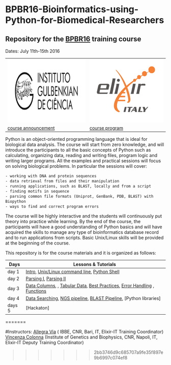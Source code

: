 # BPBR16-Bioinformatics-using-Python-for-Biomedical-Researchers

## Repository for the [BPBR16](http://gtpb.igc.gulbenkian.pt/bicourses/BPBR16/) training course

Dates: July 11th-15th 2016

 <table style="width:100%">
  <tr>
    <td> <img src="./img/igclogo.png" alt="yay" height="200" width="300"></td>
    <td><img src="./img/elixir_ita_logo.png" alt="yay" height="200" width="300"></td>
  </tr>
    <td><a href="http://gtpb.igc.gulbenkian.pt/bicourses/BPBR16/" >course announcement</a></td>
    <td><a href="http://gtpb.igc.gulbenkian.pt/bicourses/BPBR16/timetable.html" >course program</a></td>
  <tr></tr>
</table>


Python is an object-oriented programming language that is ideal for biological data analysis. The course will start from zero knowledge, and will introduce the participants to all the basic concepts of Python such as calculating, organizing data, reading and writing files, program logic and writing larger programs. All the examples and practical sessions will focus on solving biological problems. In particular the sessions will cover:

    - working with DNA and protein sequences
    - data retrieval from files and their manipulation
    - running applications, such as BLAST, locally and from a script
    - finding motifs in sequence
    - parsing common file formats (Uniprot, GenBank, PDB, BLAST) with Biopython
    - ways to find and correct program errors

The course will be highly interactive and the students will continuously put theory into practice while learning. By the end of the course, the participants will have a good understanding of Python basics and will have acquired the skills to manage any type of bioinformatics database record and to run applications from scripts. Basic Unix/Linux skills will be provided at the beginning of the course.

This repository is for the course materials and it is organized as follows:

Days |Lessons \& Tutorials |
------------ | -------------|
day 1 | [Intro](day1/intro.md), [Unix/Linux command line](day1/Unix/UnixTheory.md), [Python Shell](day1/pythonshell.md) |
day 2 | [Parsing I](day2/Parsing-Theory-I.md), [Parsing II](day2/Parsing-Theory-I.md)|
day 3 |[Data Columns](day3/DataColumns/DataColumns.md), , [Tabular Data](day3/TabularData/TabularData.md), [Best Practices](day3/Debugging/BestPracticesInProgramming.md), [Error Handling](day3/Debugging/ErrorHandling.md) , [Functions](day3/Functions/functions.md)|
day 4 |[Data Searching](day4/DataSearching/DataSearching.md), [NGS pipeline](day4/Pipelines/NGS_pipeline.md), [BLAST Pipeline](day4/Pipelines/Running-BLAST_sys.argv.md), [Python libraries]|
days 5 |[Hackaton] |
=======



#Instructors:
[Allegra Via](http://bioinformaticstraining.pythonanywhere.com/) ( IBBE, CNR, Bari, IT, Elixir-IT Training Coordinator)<br/>
[Vincenza Colonna](http://www.igb.cnr.it/popgenlab) (Institute of Genetics and Biophysics, CNR, Napoli, IT, Elixir-IT Deputy Training Coordinator)

>>>>>>> 2bb3746d9c685707a9fe35f897e9b6997c074ef8
